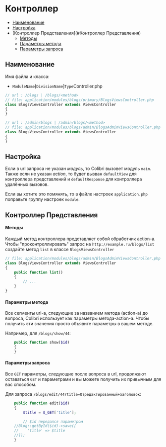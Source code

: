 Контроллер
==========

- [Наименование](#Наименование)
- [Настройка](#Настройка)
- [Контроллер Представления](#Контроллер Представления)
  - [Методы](#Методы)
  - [Параметры метода](#Параметры-метода)
  - [Параметры запроса](#Параметры-запроса)


Наименование
------------

Имя файла и класса:
- `ModuleName`[`DivisionName`]`Type`Controller.php

```php
// url : /blogs | /blogs/<method>
// file: application/modules/blogs/primary/BlogsViewsController.php
class BlogsViewsController extends ViewsController
{
}
```
```php
// url : /admin/blogs | /admin/blogs/<method>
// file: application/modules/blogs/admin/BlogsAdminViewsController.php
class BlogsViewsController extends ViewsController
{
}
```

Настройка
---------

Если в url запроса не указан *модуль*, то Colibri вызовет модуль `main`.  
Также если не указан *action*, то будет вызван `defaultView` для контроллера представлений
и `defaultResponse` для контроллера удалённых вызовов.

Если вы хотите это помянять, то в файле настроек `application.php` поправьте группу настроек
`module`.


Контроллер Представления
------------------------

#### Методы

Каждый метод контроллера представляет собой обработчик action-а.  
Чтобы "проконтроллировать" запрос на `http://example.ru/blogs/list` создайте
метод `list` в классе `BlogsViewsController`
```php
// file: application/modules/blogs/admin/BlogsAdminViewsController.php
class BlogsViewsController extends ViewsController
{
    public function list()
    {
        // ...
    }
}
```

#### Параметры метода

Все сегменты url-а, следующие за названием метода (action-а) до вопроса, Colibri
использует как параметры метода-action-а. Чтобы получить эти значения просто
объявите параметры в вашем методе.

Например, для `/blogs/show/44`:
```php
    public function show($id)
    {
    }
```

#### Параметры запроса

Все `GET` параметры, cледующие после вопроса в url, продолжают оставаться `GET` и параметрами
и вы можете получить их привычным для вас способом.

Для запроса `/blogs/edit/44?title=Отредактированный+заголовок`:
```php
    public function edit($id)
    {
        $title = $_GET['title'];

        // $id передался параметром
	//Blog::getById($id)->save([
	//    'title' => $title
	//]);
    }
```

